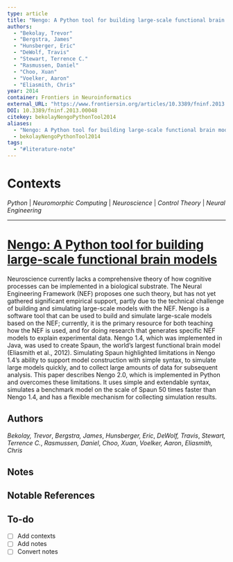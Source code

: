 ```yaml
---
type: article
title: "Nengo: A Python tool for building large-scale functional brain models"
authors:
  - "Bekolay, Trevor"
  - "Bergstra, James"
  - "Hunsberger, Eric"
  - "DeWolf, Travis"
  - "Stewart, Terrence C."
  - "Rasmussen, Daniel"
  - "Choo, Xuan"
  - "Voelker, Aaron"
  - "Eliasmith, Chris"
year: 2014
container: Frontiers in Neuroinformatics
external_URL: "https://www.frontiersin.org/articles/10.3389/fninf.2013.00048/full"
DOI: 10.3389/fninf.2013.00048
citekey: bekolayNengoPythonTool2014
aliases:
  - "Nengo: A Python tool for building large-scale functional brain models"
  - bekolayNengoPythonTool2014
tags:
  - "#literature-note"
---
```


# Contexts

*Python* | *Neuromorphic Computing* | *Neuroscience* | *Control Theory* | *Neural Engineering*

---

# [Nengo: A Python tool for building large-scale functional brain models](zotero://select/items/@bekolayNengoPythonTool2014)

Neuroscience currently lacks a comprehensive theory of how cognitive processes can be implemented in a biological substrate. The Neural Engineering Framework (NEF) proposes one such theory, but has not yet gathered significant empirical support, partly due to the technical challenge of building and simulating large-scale models with the NEF. Nengo is a software tool that can be used to build and simulate large-scale models based on the NEF; currently, it is the primary resource for both teaching how the NEF is used, and for doing research that generates specific NEF models to explain experimental data. Nengo 1.4, which was implemented in Java, was used to create Spaun, the world’s largest functional brain model (Eliasmith et al., 2012). Simulating Spaun highlighted limitations in Nengo 1.4’s ability to support model construction with simple syntax, to simulate large models quickly, and to collect large amounts of data for subsequent analysis. This paper describes Nengo 2.0, which is implemented in Python and overcomes these limitations. It uses simple and extendable syntax, simulates a benchmark model on the scale of Spaun 50 times faster than Nengo 1.4, and has a flexible mechanism for collecting simulation results.

## Authors

*Bekolay, Trevor*, *Bergstra, James*, *Hunsberger, Eric*, *DeWolf, Travis*, *Stewart, Terrence C.*, *Rasmussen, Daniel*, *Choo, Xuan*, *Voelker, Aaron*, *Eliasmith, Chris*

## Notes

## Notable References

## To-do

* [ ] Add contexts
* [ ] Add notes
* [ ] Convert notes
